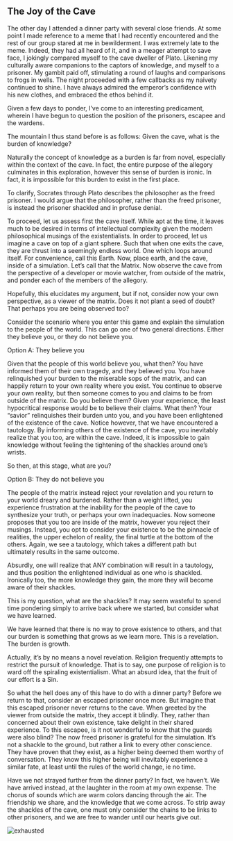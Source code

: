 ## The Joy of the Cave

The other day I attended a dinner party with several close friends. At some point I made reference to a meme that I had recently encountered and the rest of our group stared at me in bewilderment. I was extremely late to the meme. Indeed, they had all heard of it, and in a meager attempt to save face, I jokingly compared myself to the cave dweller of Plato. Likening my culturally aware companions to the captors of knowledge, and myself to a prisoner. My gambit paid off, stimulating a round of laughs and comparisons to frogs in wells. The night proceeded with a few callbacks as my naivety continued to shine. I have always admired the emperor’s confidence with his new clothes, and embraced the ethos behind it.

Given a few days to ponder, I’ve come to an interesting predicament, wherein I have begun to question the position of the prisoners, escapee and the wardens.

The mountain I thus stand before is as follows: Given the cave, what is the burden of knowledge? 

Naturally the concept of knowledge as a burden is far from novel, especially within the context of the cave. In fact, the entire purpose of the allegory culminates in this exploration, however this sense of burden is ironic. In fact, it is impossible for this burden to exist in the first place. 

To clarify, Socrates through Plato describes the philosopher as the freed prisoner. I would argue that the philosopher, rather than the freed prisoner, is instead the prisoner shackled and in profuse denial. 

To proceed, let us assess first the cave itself. While apt at the time, it leaves much to be desired in terms of intellectual complexity given the modern philosophical musings of the existentialists. In order to proceed, let us imagine a cave on top of a giant sphere. Such that when one exits the cave, they are thrust into a seemingly endless world. One which loops around itself. For convenience, call this Earth. Now, place earth, and the cave, inside of a simulation. Let’s call that the Matrix. Now observe the cave from the perspective of a developer or movie watcher, from outside of the matrix, and ponder each of the members of the allegory.

Hopefully, this elucidates my argument, but if not, consider now your own perspective, as a viewer of the matrix. Does it not plant a seed of doubt? That perhaps you are being observed too? 

Consider the scenario where you enter this game and explain the simulation to the people of the world. This can go one of two general directions. Either they believe you, or  they do not believe you.

Option A: They believe you

Given that the people of this world believe you, what then? You have informed them of their own tragedy, and they believed you. You have relinquished your burden to the miserable sops of the matrix, and can happily return to your own reality where you exist. You continue to observe your own reality, but then someone comes to you and claims to be from outside of the matrix. Do you believe them? Given your experience, the least hypocritical response would be to believe their claims. What then? Your “savior” relinquishes their burden unto you, and you have been enlightened of the existence of the cave. Notice however, that we have encountered a tautology. By informing others of the existence of the cave, you inevitably realize that you too, are within the cave. Indeed, it is impossible to gain knowledge without feeling the tightening of the shackles around one’s wrists.

So then, at this stage, what are you?

Option B: They do not believe you

The people of the matrix instead reject your revelation and you return to your world dreary and burdened. Rather than a weight lifted, you experience frustration at the inability for the people of the cave to synthesize your truth, or perhaps your own inadequacies. Now someone proposes that you too are inside of the matrix, however you reject their musings. Instead, you opt to consider your existence to be the pinnacle of realities, the upper echelon of reality, the final turtle at the bottom of the others. Again, we see a tautology, which takes a different path but ultimately results in the same outcome. 

Absurdly, one will realize that ANY combination will result in a tautology, and thus position the enlightened individual as one who is shackled. Ironically too, the more knowledge they gain, the more they will become aware of their shackles. 

This is my question, what are the shackles? It may seem wasteful to spend time pondering simply to arrive back where we started, but consider what we have learned.

We have learned that there is no way to prove existence to others, and that our burden is something that grows as we learn more. This is a revelation. The burden is growth. 

Actually, it’s by no means a novel revelation. Religion frequently attempts to restrict the pursuit of knowledge. That is to say, one purpose of religion is to ward off the spiraling existentialism. What an absurd idea, that the fruit of our effort is a Sin.

So what the hell does any of this have to do with a dinner party? Before we return to that, consider an escaped prisoner once more. But imagine that this escaped prisoner never returns to the cave. When greeted by the viewer from outside the matrix, they accept it blindly. They, rather than concerned about their own existence, take delight in their shared experience. To this escapee, is it not wonderful to know that the guards were also blind? The now freed prisoner is grateful for the simulation. It’s not a shackle to the ground, but rather a link to every other conscience. They have proven that they exist, as a higher being deemed them worthy of conversation. They know this higher being will inevitably experience a similar fate, at least until the rules of the world change, ie no time.

Have we not strayed further from the dinner party? In fact, we haven’t. We have arrived instead, at the laughter in the room at my own expense. The chorus of sounds which are warm colors dancing through the air. The friendship we share, and the knowledge that we come across. To strip away the shackles of the cave, one must only consider the chains to be links to other prisoners, and we are free to wander until our hearts give out.


![exhausted](/writing/images/cave.png)
